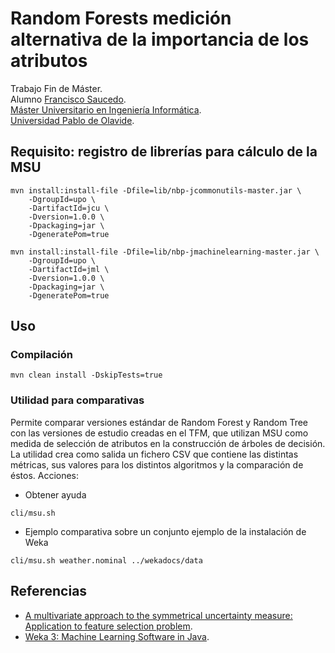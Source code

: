 
# Random Forests medición alternativa de la importancia de los atributos

Trabajo Fin de Máster. \
Alumno [Francisco Saucedo](https://www.linkedin.com/in/franciscosaucedo/). \
[Máster Universitario en Ingeniería Informática](https://www.upo.es/postgrado/Master-Oficial-Ingenieria-Informatica/). \
[Universidad Pablo de Olavide](https://www.upo.es).

## Requisito: registro de librerías para cálculo de la MSU

```
mvn install:install-file -Dfile=lib/nbp-jcommonutils-master.jar \
    -DgroupId=upo \
    -DartifactId=jcu \
    -Dversion=1.0.0 \
    -Dpackaging=jar \
    -DgeneratePom=true
    
mvn install:install-file -Dfile=lib/nbp-jmachinelearning-master.jar \
    -DgroupId=upo \
    -DartifactId=jml \
    -Dversion=1.0.0 \
    -Dpackaging=jar \
    -DgeneratePom=true
```

## Uso

### Compilación

```
mvn clean install -DskipTests=true
```

### Utilidad para comparativas 

Permite comparar versiones estándar de Random Forest y Random Tree con las versiones de estudio creadas en el TFM, que utilizan MSU como medida de selección de atributos en la construcción de árboles de decisión.
La utilidad crea como salida un fichero CSV que contiene las distintas métricas, sus valores para los distintos algoritmos y la comparación de éstos.
Acciones:

* Obtener ayuda
```
cli/msu.sh
```

* Ejemplo comparativa sobre un conjunto ejemplo de la instalación de Weka

```
cli/msu.sh weather.nominal ../wekadocs/data
```

## Referencias

* [A multivariate approach to the symmetrical uncertainty measure: Application to feature selection problem](https://www.sciencedirect.com/science/article/abs/pii/S0020025519303603).
* [Weka 3: Machine Learning Software in Java](https://www.cs.waikato.ac.nz/ml/weka/index.html).